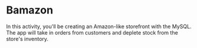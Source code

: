 # Bamazon
In this activity, you'll be creating an Amazon-like storefront with the MySQL. The app will take in orders from customers and deplete stock from the store's inventory.
